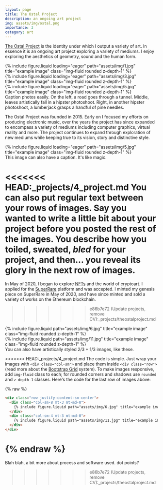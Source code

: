 ```yaml
---
layout: page
title: The Ostal Project
description: an ongoing art project
img: assets/img/ostal.png
importance: 3
category: art
---
```


<a href="https://www.theostalproject.com">The Ostal Project</a> is the identity under which I output a variety of art. In essence it is an ongoing art project exploring a variety of mediums. I enjoy exploring the aesthetics of geometry, sound and the human form.

<div class="row">
    <div class="col-sm mt-3 mt-md-0">
        {% include figure.liquid loading="eager" path="assets/img/1.jpg" title="example image" class="img-fluid rounded z-depth-1" %}
    </div>
    <div class="col-sm mt-3 mt-md-0">
        {% include figure.liquid loading="eager" path="assets/img/3.jpg" title="example image" class="img-fluid rounded z-depth-1" %}
    </div>
    <div class="col-sm mt-3 mt-md-0">
        {% include figure.liquid loading="eager" path="assets/img/5.jpg" title="example image" class="img-fluid rounded z-depth-1" %}
    </div>
</div>
<div class="caption">
    Caption photos easily. On the left, a road goes through a tunnel. Middle, leaves artistically fall in a hipster photoshoot. Right, in another hipster photoshoot, a lumberjack grasps a handful of pine needles.
</div>

The Ostal Project was founded in 2015. Early on I focused my efforts on producing electronic music, over the years the project has since expanded to encompass a variety of mediums including computer graphics, virtual reality and more. The project continues to expand through exploration of new mediums while keeping true to its vision, story and distinctive style.

<div class="row">
    <div class="col-sm mt-3 mt-md-0">
        {% include figure.liquid loading="eager" path="assets/img/5.jpg" title="example image" class="img-fluid rounded z-depth-1" %}
    </div>
</div>
<div class="caption">
    This image can also have a caption. It's like magic.
</div>

<<<<<<< HEAD:_projects/4_project.md
You can also put regular text between your rows of images.
Say you wanted to write a little bit about your project before you posted the rest of the images.
You describe how you toiled, sweated, _bled_ for your project, and then... you reveal its glory in the next row of images.
=======
In May of 2020, I began to explore <a href="https://en.wikipedia.org/wiki/Non-fungible_token">NFTs</a> and the world of cryptoart. I applied for the <a href="https://superrare.com/">SuperRare</a> platform and was accepted. I minted my genesis piece on SuperRare in May of 2020, and have since minted and sold a variety of works on the Ethereum blockchain.
>>>>>>> e86b7e72 (Update projects, remove CV):_projects/theostalproject.md

<div class="row justify-content-sm-center">
    <div class="col-sm-8 mt-3 mt-md-0">
        {% include figure.liquid path="assets/img/6.jpg" title="example image" class="img-fluid rounded z-depth-1" %}
    </div>
    <div class="col-sm-4 mt-3 mt-md-0">
        {% include figure.liquid path="assets/img/11.jpg" title="example image" class="img-fluid rounded z-depth-1" %}
    </div>
</div>
<div class="caption">
    You can also have artistically styled 2/3 + 1/3 images, like these.
</div>

<<<<<<< HEAD:_projects/4_project.md
The code is simple.
Just wrap your images with `<div class="col-sm">` and place them inside `<div class="row">` (read more about the <a href="https://getbootstrap.com/docs/4.4/layout/grid/">Bootstrap Grid</a> system).
To make images responsive, add `img-fluid` class to each; for rounded corners and shadows use `rounded` and `z-depth-1` classes.
Here's the code for the last row of images above:

{% raw %}

```html
<div class="row justify-content-sm-center">
  <div class="col-sm-8 mt-3 mt-md-0">
    {% include figure.liquid path="assets/img/6.jpg" title="example image" class="img-fluid rounded z-depth-1" %}
  </div>
  <div class="col-sm-4 mt-3 mt-md-0">
    {% include figure.liquid path="assets/img/11.jpg" title="example image" class="img-fluid rounded z-depth-1" %}
  </div>
</div>
```

{% endraw %}
=======
Blah blah, a bit more about process and software used. dot points?
>>>>>>> e86b7e72 (Update projects, remove CV):_projects/theostalproject.md
